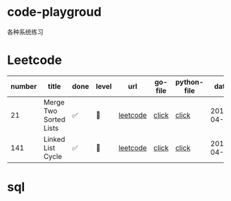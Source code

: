# code-playgroud

各种系统练习


# Leetcode

number | title | done | level | url | go-file | python-file | date
---  | --- | --- | --- | --- | --- | --- | ---
21 | Merge Two Sorted Lists | ✅ | 🔴 | [leetcode](https://leetcode.com/problems/merge-two-sorted-lists/) | [click](https://github.com/watermelo/code-playgroud/blob/master/leetcode/linked-list/21_merge_two_sorted_lists.go) | [click]() | 2019-04-08
141 | Linked List Cycle | ✅ | 🔴 | [leetcode](https://leetcode.com/problems/linked-list-cycle/) | [click](https://github.com/watermelo/code-playgroud/blob/master/leetcode/linked-list/141_linked_list_cycle.go) | [click]() | 2019-04-08

# sql


